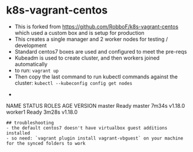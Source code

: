 # k8s-vagrant-centos
- This is forked from https://github.com/RobboF/k8s-vagrant-centos which used a custom box and is setup for production
- This creates a single manager and 2 worker nodes for testing / development
- Standard centos7 boxes are used and configured to meet the pre-reqs
- Kubeadm is used to create cluster, and then workers joined automatically
- to run: `vagrant up`
- Then copy the last command to run kubectl commands against the cluster: `kubectl --kubeconfig config get nodes`
- ```
NAME      STATUS   ROLES    AGE     VERSION
master    Ready    master   7m34s   v1.18.0
worker1   Ready    <none>   3m28s   v1.18.0
```
## troubleshooting
- the default centos7 doesn't have virtualbox guest additions installed
- so need: `vagrant plugin install vagrant-vbguest` on your machine for the synced folders to work